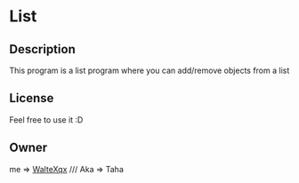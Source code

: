 # List
## Description
This program is a list program where you can add/remove objects from a list 

## License
Feel free to use it :D

## Owner
me => [WalteXqx](https://github.com/WalteXqx) /// Aka => Taha

